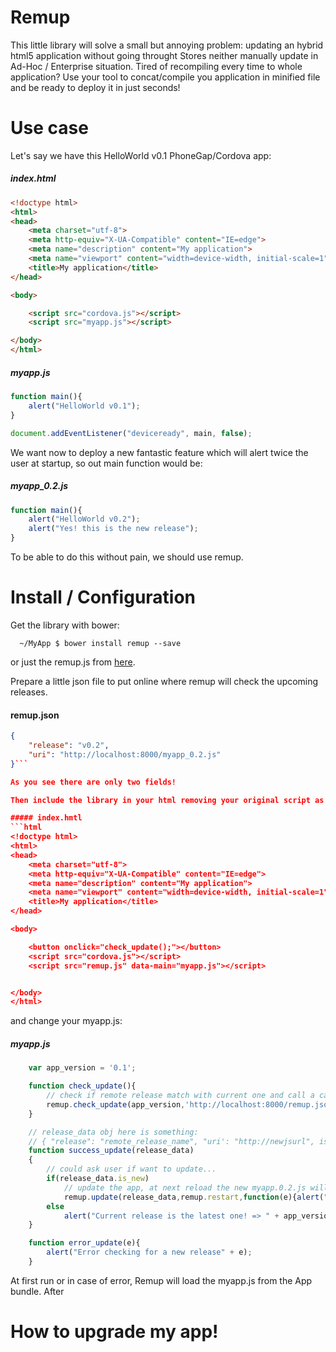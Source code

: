 # Remup
This little library will solve a small but annoying problem:
updating an hybrid html5 application without going throught Stores
neither manually update in Ad-Hoc / Enterprise situation.
Tired of recompiling every time to whole application? Use your tool to concat/compile
you application in minified file and be ready to deploy it in just seconds!

# Use case
Let's say we have this HelloWorld v0.1 PhoneGap/Cordova app:

##### index.html
```html
<!doctype html>
<html>
<head>
	<meta charset="utf-8">
	<meta http-equiv="X-UA-Compatible" content="IE=edge">
	<meta name="description" content="My application">
	<meta name="viewport" content="width=device-width, initial-scale=1">
	<title>My application</title>
</head>

<body>

	<script src="cordova.js"></script>
    <script src="myapp.js"></script>

</body>
</html>
```

##### myapp.js
```javascript
function main(){
    alert("HelloWorld v0.1");
}

document.addEventListener("deviceready", main, false);
```

We want now to deploy a new fantastic feature which will alert twice the user at startup,
so out main function would be:

##### myapp_0.2.js
```javascript
function main(){
    alert("HelloWorld v0.2");
    alert("Yes! this is the new release");
}
```

To be able to do this without pain, we should use remup.


# Install / Configuration
Get the library with bower:
```
  ~/MyApp $ bower install remup --save
```
or just the remup.js from [here](https://raw.githubusercontent.com/lesion/remup/master/remup.js).

Prepare a little json file to put online where remup will check the upcoming releases.

#### remup.json
```json
{
	"release": "v0.2",
	"uri": "http://localhost:8000/myapp_0.2.js"
}```

As you see there are only two fields!

Then include the library in your html removing your original script as follow:

##### index.hmtl
```html
<!doctype html>
<html>
<head>
	<meta charset="utf-8">
	<meta http-equiv="X-UA-Compatible" content="IE=edge">
	<meta name="description" content="My application">
	<meta name="viewport" content="width=device-width, initial-scale=1">
	<title>My application</title>
</head>

<body>

    <button onclick="check_update();"></button>
	<script src="cordova.js"></script>
    <script src="remup.js" data-main="myapp.js"></script>


</body>
</html>
```

and change your myapp.js:
##### myapp.js
``` javascript
    var app_version = '0.1';

    function check_update(){
        // check if remote release match with current one and call a callback according
        remup.check_update(app_version,'http://localhost:8000/remup.json',success_update,error_update);
    }

    // release_data obj here is something:
    // { "release": "remote_release_name", "uri': "http://newjsurl", is_new: true }
    function success_update(release_data)
    {
        // could ask user if want to update...
        if(release_data.is_new)
            // update the app, at next reload the new myapp.0.2.js will be loaded !
            remup.update(release_data,remup.restart,function(e){alert("Error download the new release" + e );} });
        else
            alert("Current release is the latest one! => " + app_version);
    }

    function error_update(e){
        alert("Error checking for a new release" + e);
    }
```

At first run or in case of error, Remup will load the myapp.js from the
App bundle. After

# How to upgrade my app!




